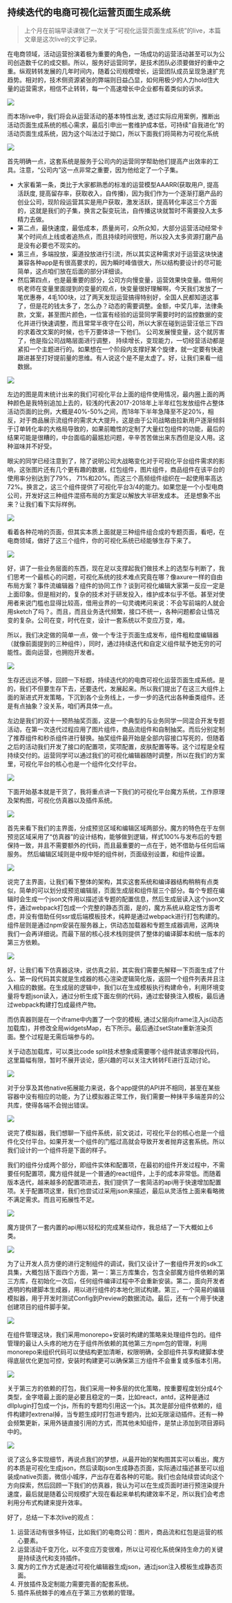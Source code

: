 ## 持续迭代的电商可视化运营页面生成系统

> 上个月在前端早读课做了一次关于“可视化运营页面生成系统”的live，本篇文章是这次live的文字记录。

在电商领域，活动运营扮演着极为重要的角色，一场成功的运营活动甚至可以为公司创造数千亿的成交额。所以，服务好运营同学，是技术团队必须要做好的重中之重。纵观转转发展的几年时间内，随着公司规模增长，运营团队成员呈现急速扩充趋势。相对的，技术侧资源紧张的弊端则日益凸显，如何用极少的人力hold住大量的运营需求，相信不止转转，每一个高速增长中企业都有着类似的诉求。

![](持续迭代的电商可视化运营页面生成系统/幻灯片02.jpg)

而本场live中，我们将会从运营活动的基本特性出发, 透过实际应用案例，推断出活动页面生成系统的核心需求，最后引申出一套维护成本低，可持续"自我进化“的活动页面生成系统，因为这个叫法过于拗口，所以下面我们将简称为可视化系统

![](持续迭代的电商可视化运营页面生成系统/幻灯片03.jpg)

首先明确一点，这套系统是服务于公司内的运营同学帮助他们提高产出效率的工具。注意，“公司内”这一点非常之重要，因为他给定了一个子集。
- 大家看第一条，类比于大家都熟悉的标准的运营模型AAARR(获取用户, 提高活跃度, 提高留存率，获取收入，自传播)，因为我们作为一个逐渐打磨产品的创业公司，现阶段运营其实是用户获取，激发活跃，提高转化率这三个方面的，这就是我们的子集，换言之裂变玩法，自传播这块就暂时不需要投入太多精力去做。
- 第二点，最快速度，最低成本，质量尚可，众所众知，大部分运营活动经常卡某个时间点上线或者追热点，而且持续时间很短，所以投入太多资源打磨产品是没有必要也不现实的。
- 第三点，多端投放，渠道投放进行引流，所以其实这种需求对于运营这块快速兼容各种app是有很高要求的，因为瞬时峰值很大，所以结构要设计的尽可能简单，这点咱们放在后面的部分详细谈。
- 然后第四点，也是最重要的部分，公司方向慢变量，运营效果快变量。借用何帆老师在变量里面提到的变量的观点，快变量很好理解啊，今天我们发放了一笔优惠券，4毛100块，过了两天发现运营搞得特别好，全国人民都知道这事了，但是花的钱太多了，怎么办？动态的需要调整。金额，中奖几率，法律条款，文案，甚至图片颜色，一位富有经验的运营同学需要时时的监控数据的变化并进行快速调整，而且常常半夜守在公司，所以大家在碰到运营汪低三下四的求着改文案的时候，也千万要体谅一下他们。
公司发展慢变量，这个就厉害了，他是指公司战略层面进行调整， 持续增长，变现能力，一切经营活动都是紧扣一个主题进行的。如果想在一个阶段内支撑好某个旋律，就一定要有快速跟进甚至打好提前量的思维。有人说这个是不是太虚了。好，让我们来看一组数据。

![](持续迭代的电商可视化运营页面生成系统/幻灯片04.jpg)

左边的图是周末统计出来的我们可视化平台上面的组件使用情况，最内圈上面的两种颜色是我特别追加上去的，较浅的代表2017-2018年上半年红包发放组件占整体活动页面的比例，大概是40%-50%之间，而18年下半年急降至不足20%，相反，对于商品展示流组件的需求大大提升。这是由于公司战略由拉新用户逐渐倾斜于订单转化率的大格局导致的，如果前瞻性的定制了大量红包组件的功能，最后的结果可能是很糟的，中台面临的最尴尬问题，辛辛苦苦做出来东西但是没人用。这种滋味并不好受。

眼尖的同学已经注意到了，除了说明公司大战略变化对于可视化平台组件需求的影响，这张图片还有几个更有趣的数据，红包组件，图片组件，商品组件在该平台的使用率分别达到了79%， 71%和20%。而这三个高频组件组织在一起使用率高达72%。换言之，这三个组件提供了可视化平台3/4的能力。如果您是一个小型电商公司，开发好这三种组件混搭布局的方案足以解放大半研发成本。
还是想象不出来？让我们看下实际样例。

![](持续迭代的电商可视化运营页面生成系统/幻灯片05.jpg)

看着各种花哨的页面，但其实本质上面就是三种组件组合成的专题页面，看吧，在电商领域，做好了这三个组件，你的可视化系统已经能够生存下来了。

![](持续迭代的电商可视化运营页面生成系统/幻灯片06.jpg)

好，讲了一些业务层面的东西，现在足以支撑起我们做技术上的选型与判断了，我们思考一个最核心的问题，可视化系统的技术难点究竟在哪？像axure一样的自由布局方案？事件流编辑器？组件的协同工作？谈到可视化编辑大家第一反应一定是上面印象。但是相对的，复杂的技术对于研发投入，维护成本似乎不低。甚至对使用者来说门槛也显得比较高，借用业界的一句灵魂拷问来说：不会写前端的人就会用sketch了吗？。而且，而且业务迭代频繁，接口不统一，各种问题都会让情况变的复杂。公司在变，时代在变，设计一套系统以不变应万变，难。

所以，我们决定做的简单一点，做一个专注于页面生成发布，组件粗粒度编辑器（就像前面提到的三种组件），同时，通过持续迭代和自定义组件赋予她无穷的可能性。面向运营，也拥抱开发者。

![](持续迭代的电商可视化运营页面生成系统/幻灯片07.jpg)

生存还远远不够，回顾一下标题，持续迭代的的电商可视化运营页面生成系统。是的，我们不但要生存下去，还要迭代，发展起来。所以我们提出了在这三大组件上面的渐进式开发策略，下沉到各个业务线上，一步一步的迭代出各种垂类组件。还是有点抽象？没关系，咱们再具体一点。

左边是我们的双十一预热抽奖页面，这是一个典型的与业务同学一同混合开发专题活动，在第一次迭代过程应用了图片组件，商品流组件和自制抽奖。而后分别定制了推荐组件和秒杀组件进行替换。抽奖组件最开始是全部内容接口写死的，但随着之后的活动我们开发了接口的配置项，奖项配置，皮肤配置等等。这个过程是全程持续交付的。运营同学可以通过我们的可视化编辑器随时调整，所以在我们的方案里，可视化平台的核心也是一个组件化交付平台。

![](持续迭代的电商可视化运营页面生成系统/幻灯片09.jpg)

下面开始基本就是干货了，我将重点讲一下我们的可视化平台魔方系统，工作原理及架构图，可视化仿真器以及插件系统。

![](持续迭代的电商可视化运营页面生成系统/幻灯片10.jpg)

首先来看下我们的主界面，分成预览区域和编辑区域两部分。魔方的特色在于左侧预览区域采用了“仿真器”的设计结构，能够做到逻辑，样式100%与发布后的专题保持一致，并且不需要额外的代码，而且最重要的一点在于，她不借助与任何后端服务。
然后编辑区域则是中规中矩的组件树，页面级别设置，和组件设置。

![](持续迭代的电商可视化运营页面生成系统/幻灯片11.jpg)

说完了主界面，让我们看下整体的架构，其实这套系统和编译器结构稍稍有点类似，简单的可以划分成预览编辑层，页面生成层和组件层三个部分。每个专题在编辑时会生成一个json文件用以描述该专题的配置信息，然后生成层读入这个json文件，通过webpack打包成一个完整的静态页面，是的，魔方系统从稳定性方面考虑，并没有借助任何ssr或后端模板技术，纯粹是通过webpack进行打包构建的。组件层则是通过npm安装在服务器上，供动态加载器和专题生成器调用，这两块我们一会再详细说。而最下层的核心技术栈则提供了整体的编译脚本和统一版本的第三方依赖。

![](持续迭代的电商可视化运营页面生成系统/幻灯片12.jpg)

好，让我们看下仿真器这块，说仿真之前，其实我们需要先解释一下页面生成了什么、第一段代码其实就是生成器的核心渲染逻辑简化版，返回一个组件列表并且注入相应的数据。在生成层的逻辑中，我们以在生成模板执行构建命令，利用环境变量将专题json读入，通过分析生成下面左侧的代码，通过宏替换注入模板，最后通过webpack构建打包成最终产物。

而仿真器则是在一个iframe中内置了一个空的模板, 通过父层向iframe注入js(动态加载库)，并修改全局widgetsMap，右下所示。最后通过setState重新渲染页面。整个过程是无需后端参与的。

关于动态加载库，可以类比code split技术想象成需要哪个组件就请求哪段代码，这里篇幅有限，暂时不展开谈论，感兴趣的可以关注大转转FE进行互动讨论。

![](持续迭代的电商可视化运营页面生成系统/幻灯片13.jpg)

对于分享及其他native拓展能力来说，各个app提供的API并不相同，甚至在某些容器中没有相应的功能，为了让模拟器正常工作，我们需要一种抹平多端差异的公共库，使得各端不会抛出错误。

![](持续迭代的电商可视化运营页面生成系统/幻灯片14.jpg)

说完了模拟器，我们想聊一下组件系统，前文说过，可视化平台的核心也是一个组件化交付平台。如果开发一个组件的门槛过高就会导致开发者抛弃这套系统。所以我们设计的一个组件将是下面的样子。

我们的组件分成两个部分，即组件实体和配置项，在最初的组件开发过程中，不需要任何配置项，魔方组件就是一个普通的react组件，上手的成本非常低。而随着版本迭代，越来越多的配置项进去，我们提供了一套简洁的api用于快速增加配置项。关于配置项这里，我们也尝试过采用json来描述，最后从灵活性上面来看略微不满足需求。而且可拓展性不足。

![](持续迭代的电商可视化运营页面生成系统/幻灯片15.jpg)

魔方提供了一套内置的api用以轻松的完成某些动作，我总结了一下大概如上6类。

![](持续迭代的电商可视化运营页面生成系统/幻灯片16.jpg)

为了让开发人员方便的进行定制组件的调试，我们又设计了一套组件开发的sdk工具集，大概包括下面四个方面，第一：第三方库集合，包含全部魔方组件依赖的第三方库，在初始化一次后，任何组件编译过程中不会重新安装。第二，面向开发者透明的构建脚本生成器，用以进行组件的本地化测试构建。第三，一个简易的编辑模拟器，用于开发时测试Config到Preview的数据流动。最后，还有一个用于快速创建项目的组件脚手架。

![](持续迭代的电商可视化运营页面生成系统/幻灯片17.jpg)

在组件管理这块，我们采用monorepo+安装时构建的策略来处理组件包的。组件管理的最让人头疼的地方在于组件所依赖的其他第三方npm包的管理，利用monorepo来组织代码可以使结构更加清晰，权限明确，全部组件共享构建脚本使得底层优化更加可控，安装时构建更可以确保第三方组件不会重复或多版本引用。

![](持续迭代的电商可视化运营页面生成系统/幻灯片18.jpg)

关于第三方的依赖的打包，我们采用一种多层的优化策略，按重要程度划分成4个类型，金字塔最上面的是必要且稳定的一类，比如react，antd，这种是通过dllplugin打包成一个js，所有的专题均引用这一个js。其次是部分组件依赖的，组件构建时extrenal掉，当专题生成时打包进专题内，比如无限滚动插件。还有一种会频繁更新，采用外链直接引用的方式，而其他未知组件，是禁止添加到项目源码中的。

![](持续迭代的电商可视化运营页面生成系统/幻灯片19.jpg)

说了这么多实现细节，再说点我们的梦想，从最开始的架构图其实可以看出，魔方的本质是可视化生成json，然后读取json生成静态页面，实际通过描述甚至可以组装成native页面，微信小城序，产出存在着各种的可能。我们也会陆续尝试向这个方向探索，然后回顾一下我们的仿真器，我认为可以在生成页面时进行预渲染提升速度，最后就是随着公司规模扩大现在看起来单机构建效率不足，所以我们会考虑利用分布式构建来提升效率。

好了，总结一下本次live的观点：
1. 运营活动有很多特征，比如我们的电商公司：图片，商品流和红包是运营的核心要素。
2. 运营活动千变万化，以不变应万变很难，所以让可视化系统保持生命力的关键是持续迭代和支持插件。
3. 魔方的工作方式是通过可视化编辑器生成json，通过json注入模板生成静态页面。
4. 开放插件及定制能力需要完善的配套系统。
5. 插件系统棘手的难点在于第三方依赖的管理。

